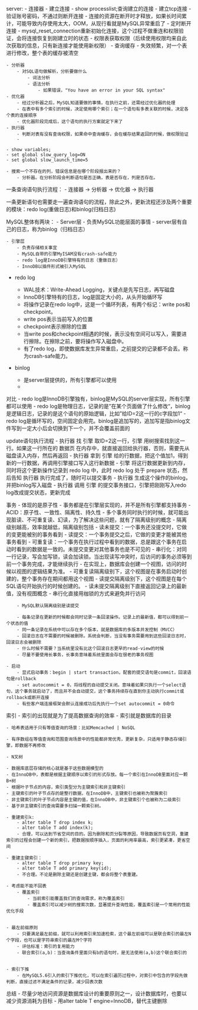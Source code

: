 server:
    - 连接器
        - 建立连接
            - show processlist;查询建立的连接
            - 建立tcp连接
            - 验证账号密码，不通过则断开连接
            - 连接的资源在断开时才释放，如果长时间累计，可能导致内存使用太大，OOM，从现行看就是MySQL异常重启了
                - 定时断开连接
                - mysql_reset_connection重新初始化连接，这个过程不做重连和权限验证，会将连接恢复到刚建立时的状态
        - 权限表获取权限（后续使用权限均来自此次获取的信息，只有新连接才能使用新权限）
        - 查询缓存
            - 失效频繁，对一个表进行修改，整个表的缓存被清空

    - 分析器
        - 对SQL语句做解析，分析要做什么
            - 词法分析
            - 语法分析
                - 如果错误，"You have an error in your SQL syntax"
    - 优化器
        - 经过分析器之后，MySQL知道要做的事情，在执行之前，还需经过优化器的处理
        - 在表中有多个索引的时候，决定使用哪个索引；在一个语句有多表关联的时候，决定各个表的连接顺序
        - 优化器阶段完成后，这个语句的执行方案就定下来了
    - 执行器
        - 判断对表有没有查询权限，如果命中查询缓存，会在缓存结果返回的时候，做权限验证
        - 

    - show variables;
    - set global slow_query_log=ON
    - set global slow_launch_time=5

    - 搜索一个不存在的列，错误信息是在哪个阶段报出来的？
        - 分析器。在分析阶段会判断语句是否正确，表是否存在，列是否存在。

一条查询语句执行流程：
    - 连接器 -> 分析器 -> 优化器 -> 执行器

一条更新语句也需要走一遍查询语句的流程，除此之外，更新流程还涉及两个重要的模块：redo log(重做日志)和binlog(归档日志)

MySQL整体有两块：
    - Server层
        - 负责MySQL功能层面的事情
        - server层有自己的日志，称为binlog（归档日志）

    - 引擎层
        - 负责存储相关事宜
        - MySQL自带的引擎MyISAM没有crash-safe能力
        - redo log是InnoDB引擎特有的日志（重做日志）
        - InnoDB以插件形式被引入MySQL

- redo log
    - WAL技术：Write-Ahead Logging，关键点是先写日志，再写磁盘
    - InnoDB引擎特有的日志，log是固定大小的，从头开始循环写
    - 将操作记录在redo log中，这是一个循环列表，有两个标记：write pos和checkpoint。
    - write pos表示当前写入的位置
    - checkpoint表示擦除的位置
    - 当write pos和checkpoint相遇的时候，表示没有空间可以写入，需要进行擦除。在擦除之前，要将操作写入磁盘中。
    - 有了redo log，即使数据库发生异常重启，之前提交的记录都不会丢。称为crash-safe能力。

- binlog
    - 是server层提供的，所有引擎都可以使用
    - 


对比
    - redo log是InnoDB引擎独有，binlog是MySQL的server层实现，所有引擎都可以使用
    - redo log是物理日志，记录的是”在某个页面做了什么修改“，binlog是逻辑日志，记录的是这个语句的原始逻辑，比如”给ID=2这一行的c字段加1“
    - redo log是循环写的，空间固定会用完。binlog是追加写的，追加写是指binlog文件写到一定大小后会切换到下一个，并不会覆盖前面的


update语句执行流程
    - 执行器 找 引擎 取ID=2这一行，引擎 用树搜索找到这一行。如果这一行所在的 数据页 在内存中，就直接返回给执行器，否则，需要先从磁盘读入内存，然后再返回
    - 执行器 拿到 引擎 给的行数据，把这个值加1，得到新的一行数据，再调用引擎接口写入这行新数据
    - 引擎 将这行数据更新到内存，同时将这个更新操作记录到 redo log 中，此时 redo log 处于 prepare 状态，然后告知 执行器 执行完成了，随时可以提交事务
    - 执行器 生成这个操作的binlog，并把binlog写入磁盘
    - 执行器 调用 引擎 的提交事务接口，引擎把刚刚写入redo log改成提交状态，更新完成


事务
    - 体现的是原子性
    - 事务都是在引擎层实现的，并不是所有引擎都支持事务
    - ACID：原子性、一致性、隔离性、持久性
        - 多个事务同时执行的时候，就可能出现脏读、不可重复读、幻读，为了解决这些问题，就有了隔离级别的概念
        - 隔离级别越高，效率就越低，隔离级别包括
            - 读未提交：一个事务还没提交时，它做的变更能被别的事务看到
            - 读提交：一个事务提交之后，它做的变更才能被其他事务看到
            - 可重复读：一个事务在执行过程中看到的数据，总是跟这个事务在启动时看到的数据是一致的。未提交变更对其他事务也是不可见的
            - 串行化：对同一行记录，写会加写锁，读会加读锁。当出现读写冲突时，后访问的事务必须等到前一个事务完成，才能继续执行
        - 在实现上，数据库会创建一个视图，访问的时候以视图的逻辑结果为准。
            - 可重复读隔离级别下，这个视图是在事务启动时创建的，整个事务存在期间都用这个视图
            - 读提交隔离级别下，这个视图是在每个SQL语句开始执行的时候创建的。
            - 读未提交隔离级别下直接返回记录上的最新值，没有视图概念
            - 串行化直接用枷锁的方式来避免并行访问 

        - MySQL默认隔离级别是读提交
        
        - 每条记录在更新的时候都会同时记录一条回滚操作。记录上的最新值，都可以得到前一个状态的值
        - 同一条记录在系统中可以存在多个版本，就是数据库的多版本并发控制（MVCC）
        - 回滚日志在不需要的时候被删除。系统会判断，当没有事务需要用到这些回滚日志时，回滚日志会被删除
        - 什么时候不需要？当系统里没有比这个回滚日志更早的read-view的时候
        - 尽量不要使用长事务，长事务意味着系统里面会存在很老的事务视图        

    - 启动
        - 显式启动事务：begin | start transaction，配套的提交语句是commit，回滚语句是rollback
        - set autocommit = 0，将线程的自动提交关闭。意味着如果只执行一个select语句，这个事务就启动了，而且并不会自动提交，这个事务持续存在直到你主动执行commit或rollback或断开连接
        - 有些客户端连接框架会默认连接成功后先执行一个set autocommit = 0命令

索引
    - 索引的出现就是为了提高数据查询的效率
    - 索引就是数据库的目录
    
    - 哈希表适用于只有等值查询的场景：比如Memcached | NoSQL

    - 有序数组在等值查询和范围查询场景中的性能都非常优秀，更新复杂，只适用于静态存储引擎，即数据不再修改

    - N叉树

    - 数据库底层存储的核心就是基于这些数据模型的
    - 在InnoDB中，表都是根据主键顺序以索引的形式存放。每一个索引在InnoDB里面对应一颗B+树
    - 根据叶子节点的内容，索引类型分为主键索引和非主键索引
    - 主键索引的叶子节点存的是整行数据，在InnoDB中，主键索引也被称为聚簇索引
    - 非主键索引的叶子节点内容是主键的值，在InnoDB中，非主键索引个也被称为二级索引
    - 基于非主键索引的查询需要多扫描一颗索引树。

    - 重建索引k:
        - alter table T drop index k;
        - alter table T add index(k);
        - 合理，可以达到节省空间的目的。因为删除和页分裂等原因，导致数据页有空洞，重建索引的过程会创建一个新的索引，把数据按顺序插入，页面的利用率最高，索引更紧凑，更省空间

    - 重建主键索引：
        - alter table T drop primary key;
        - alter table T add primary key(id);
        - 不合理。不论是删除主键还是创建主键，都会将整个表重建。

    - 考虑能不能不回表
        - 覆盖索引
            - 当前索引能覆盖我们的查询需求，称为覆盖索引
            - 覆盖索引可以减少树的搜索次数，显著提升查询性能，覆盖索引是一个常用的性能优化手段


    - 最左前缀原则
        - 只要满足最左前缀，就可以利用索引来加速检索，这个最左前缀可以是联合索引的最左N个字段，也可以是字符串索引的最左M个字符
        - 评估标准：索引的复用能力
        - 联合索引(a,b)：当查询条件里面只有b的语句时，是无法使用(a,b)这个联合索引的


    - 索引下推
        - 在MySQL5.6引入的索引下推优化，可以在索引遍历过程中，对索引中包含的字段先做判断，直接过滤不满足条件的记录，减少回表次数
    
总结
    - 尽量少地访问资源是数据库设计的重要原则之一，设计数据库时，也要以减少资源消耗为目标
    - 用alter table T engine=InnoDB，替代主键删除







